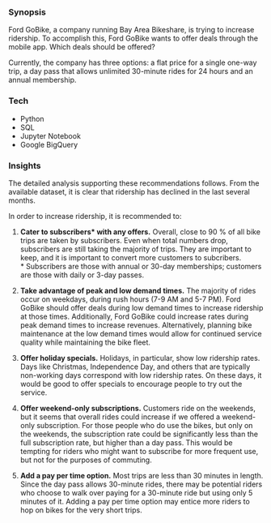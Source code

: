 ### Synopsis

Ford GoBike, a company running Bay Area Bikeshare, is trying to increase ridership.  To accomplish this, Ford GoBike wants to offer deals through the mobile app. Which deals should be offered?

Currently, the company has three options: a flat price for a single one-way trip, a day pass that allows unlimited 30-minute rides for 24 hours and an annual membership. 

### Tech

- Python
- SQL
- Jupyter Notebook
- Google BigQuery

### Insights

The detailed analysis supporting these recommendations follows. From the available dataset, it is clear that ridership has declined in the last several months.  

In order to increase ridership, it is recommended to:

1. **Cater to subscribers\* with any offers.**  Overall, close to 90 % of all bike trips are taken by subscribers.  Even when total numbers drop, subscribers are still taking the majority of trips.  They are important to keep, and it is important to convert more customers to subcribers.  
\* Subscribers are those with annual or 30-day memberships; customers are those with daily or 3-day passes.

2. **Take advantage of peak and low demand times.** The majority of rides occur on weekdays, during rush hours (7-9 AM and 5-7 PM). Ford GoBike should offer deals during low demand times to increase ridership at those times. Additionally, Ford GoBike could increase rates during peak demand times to increase revenues. Alternatively, planning bike maintenance at the low demand times would allow for continued service quality while maintaining the bike fleet.

3. **Offer holiday specials.**  Holidays, in particular, show low ridership rates.  Days like Christmas, Independence Day, and others that are typically non-working days correspond with low ridership rates. On these days, it would be good to offer specials to encourage people to try out the service.

4. **Offer weekend-only subscriptions.** Customers ride on the weekends, but it seems that overall rides could increase if we offered a weekend-only subscription.  For those people who do use the bikes, but only on the weekends, the subscription rate could be significantly less than the full subscription rate, but higher than a day pass. This would be tempting for riders who might want to subscribe for more frequent use, but not for the purposes of commuting.

5. **Add a pay per time option.** Most trips are less than 30 minutes in length. Since the day pass allows 30-minute rides, there may be potential riders who choose to walk over paying for a 30-minute ride but using only 5 minutes of it. Adding a pay per time option may entice more riders to hop on bikes for the very short trips.
